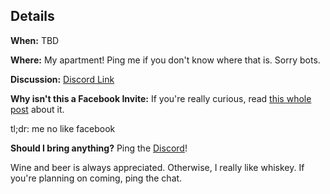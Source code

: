 ## Details

**When:** TBD

**Where:** My apartment! Ping me if you don't know where that is.  Sorry bots.

**Discussion:** [Discord Link](https://discord.gg/995QRQf)

**Why isn't this a Facebook Invite:** If you're really curious, read [this whole post](/blog/2019/02/11/facebook-event-alternatives) about it.

tl;dr: me no like facebook

**Should I bring anything?** Ping the [Discord](https://discord.gg/995QRQf)!

Wine and beer is always appreciated.
Otherwise, I really like whiskey.
If you're planning on coming, ping the chat.